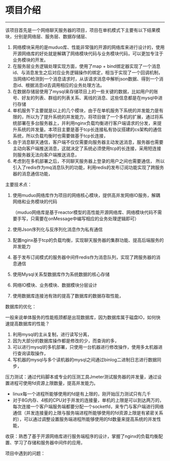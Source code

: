# 项目介绍

---

该项目首先是一个网络聊天服务器的项目，项目在单机模式下主要有以下结果模块，分别是网络层、服务层、数据存储层、

1. 网络模块采用的是muduo库、性能非常强的开源的网络库来进行设计的，使用开源网络库的好处就是解耦了网络模块代码与业务模块代码，可以更加专注于业务模块的开发。
2. 在服务层业务逻辑处理实现方面，使用了map + bind绑定器实现了一个消息id、与消息发生之后对应业务逻辑操作的绑定，相当于实现了一个回调机制，当网络IO检测到一个消息请求时，从该请求消息中解析json数据、得到一个消息id、根据消息id去调用相应的业务处理方法。
3. 在数据存储层使用了mysql来存储项目上的一些关键的数据，比如用户的账号、好友的列表、群组的列表关系、离线的消息、这些信息都是在mysql中进行存储
4. 单机服务下主要就是以上的几个模块，由于在单机服务下系统的并发能力是有限的，所以为了提升系统的并发能力，将项目做了一个多机的扩展，通过将系统部署在多台服务器上，并利用nginx负载均衡进行客户端请求的分发，来提升系统的并发量。本项目主要是基于tcp长连接私有协议搭建的cs架构的通信系统，所以负载均衡时也需要做基于tcp长连接，
5. 由于消息聊天通信，客户端不仅仅需要向服务器主动发送消息，服务器也需要主动向客户端推送消息，这就决定了系统必须使用tcp的长连接，采用短连接则服务器无法向客户端推送消息，
6. 考虑到在多机部署之后，不同聊天服务器上登录的用户之间也需要通信， 所以引入了redis作为mq消息队列的功能，利用redis的发布订阅功能实现了跨服务器的消息通信功能，

主要技术点：

1. 使用muduo网络库作为项目的网络核心模块，提供高并发网络IO服务，解耦网络和业务模块的代码

    （muduo网络库是基于reactor模型的高性能开源网络库、网络模块代码不需要手写，只需要在onMessage中编写相应的业务处理逻辑即可）

2. 使用Json序列化与反序列化消息作为私有通信

3. 配置nginx基于tcp的负载均衡，实现聊天服务器的集群功能、提高后端服务的并发能力

4. 基于发布订阅模式的服务器中间件redis作为消息队列，实现了跨服务器的消息通信

5. 使用Mysql关系型数据库作为系统数据的核心存储

6. 网络IO模块、业务模块、数据模块分层设计

7. 使用数据库连接池有效的提高了数据库的数据存取性能，

数据库的优化：

一般来说单体服务的性能瓶颈都是出现数据库，因为数据库属于磁盘IO，如何快速提高数据库的性能？

1. 利用mysql的主从复制，进行读写分离，
2. 因为大部分的数据库操作都是修改的少，而查询的多，
3. 可以进行mysql的多机部署，只使用一台机器进行修改操作，使用多太机器进行查询读取操作，
4. 写机器的mysql与多个读机器的mysql之间通过binlog二进制日志进行数据同步，

压力测试：通过代码脚本或专业的压测工具Jmeter测试服务器的并发量，通过设置进程可使用fd资源上限数量，提高并发能力。

- linux每一个进程所能够使用的fd是有上限的，刚开始压力测试只有几千
- 对于8G内存、4核的CPU对于并发的连接量，单机的上限是可以到达两万的，每次连接一个客户端服务端都要分配一个socketfd，来专门与客户端进行网络通信（并发连接量的上限与服务端进程所能够使用的fd资源上限是有紧密关系的），可以通过调整设置服务端进程所能够使用的fd数量来提高系统的并发性能，

收获：熟悉了基于开源网络库进行服务端程序的设计，掌握了nginx的负载均衡配置、学习了存储和服务器中间件的应用，

项目中遇到的问题：



